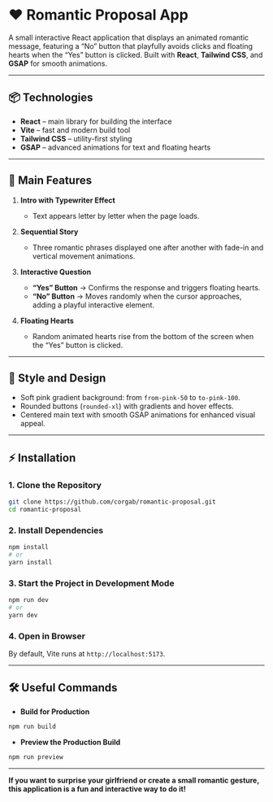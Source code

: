# ❤️ Romantic Proposal App

A small interactive React application that displays an animated romantic message, featuring a “No” button that playfully avoids clicks and floating hearts when the “Yes” button is clicked.
Built with **React**, **Tailwind CSS**, and **GSAP** for smooth animations.

---

## 📦 Technologies

- **React** – main library for building the interface
- **Vite** – fast and modern build tool
- **Tailwind CSS** – utility-first styling
- **GSAP** – advanced animations for text and floating hearts

---

## 🚀 Main Features

1. **Intro with Typewriter Effect**

   - Text appears letter by letter when the page loads.

2. **Sequential Story**

   - Three romantic phrases displayed one after another with fade-in and vertical movement animations.

3. **Interactive Question**

   - **“Yes” Button** → Confirms the response and triggers floating hearts.
   - **“No” Button** → Moves randomly when the cursor approaches, adding a playful interactive element.

4. **Floating Hearts**

   - Random animated hearts rise from the bottom of the screen when the “Yes” button is clicked.

---

## 🎨 Style and Design

- Soft pink gradient background: from `from-pink-50` to `to-pink-100`.
- Rounded buttons (`rounded-xl`) with gradients and hover effects.
- Centered main text with smooth GSAP animations for enhanced visual appeal.

---

## ⚡ Installation

### 1. Clone the Repository

```bash
git clone https://github.com/corgab/romantic-proposal.git
cd romantic-proposal
```

### 2. Install Dependencies

```bash
npm install
# or
yarn install
```

### 3. Start the Project in Development Mode

```bash
npm run dev
# or
yarn dev
```

### 4. Open in Browser

By default, Vite runs at `http://localhost:5173`.

---

## 🛠 Useful Commands

- **Build for Production**

```bash
npm run build
```

- **Preview the Production Build**

```bash
npm run preview
```

---

**If you want to surprise your girlfriend or create a small romantic gesture, this application is a fun and interactive way to do it!**
